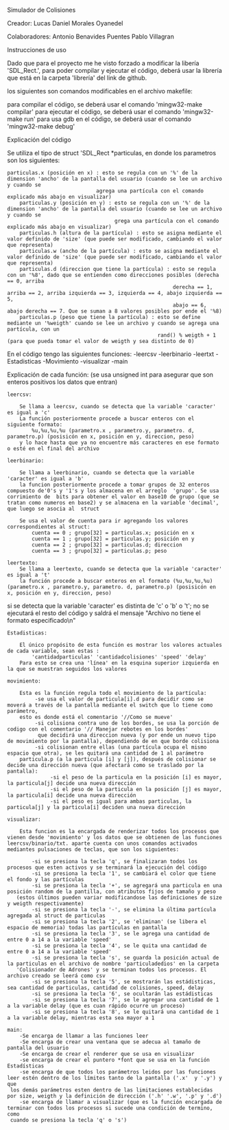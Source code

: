 Simulador de Colisiones

Creador: 
	Lucas Daniel Morales Oyanedel

Colaboradores:
	Antonio Benavides Puentes
	Pablo Villagran 


Instrucciones de uso

Dado que para el proyecto me he visto forzado a modificar la libería 'SDL_Rect.', para poder compilar y ejecutar el código, deberá usar la librería que está
en la carpeta 'librería' del link de github.

los siguientes son comandos modificables en el archivo makefile:

para compilar el código, se deberá usar el comando 'mingw32-make compilar'
para ejecutar el código, se deberá usar el comando 'mingw32-make run'
para usa gdb en el código, se deberá usar el comando 'mingw32-make debug'

Explicación del código

Se utiliza el tipo de struct 'SDL_Rect *particulas, en donde los parametros son los siguientes:

	particulas.x (posición en x) : esto se regula con un '%' de la dimension 'ancho' de la pantalla del usuario (cuando se lee un archivo y cuando se
                                 agrega una partícula con el comando explicado más abajo en visualizar)
        particulas.y (posición en y) : esto se regula con un '%' de la dimension 'ancho' de la pantalla del usuario (cuando se lee un archivo y cuando se 				       
                                       grega una partícula con el comando explicado más abajo en visualizar)
        particulas.h (altura de la partícula) : esto se asigna mediante el valor definido de 'size' (que puede ser modificado, cambiando el valor que representa)
        particulas.w (ancho de la partícula) : esto se asigna mediante el valor definido de 'size' (que puede ser modificado, cambiando el valor que representa)
        particulas.d (direccion que tiene la partícula) : esto se regula con un '%8', dado que se entienden como direcciones posibles (derecha == 0, arriba
                                                          derecha == 1, arriba == 2, arriba izquierda == 3, izquierda == 4, abajo izquierda == 5,
                                                          abajo == 6, abajo derecha == 7. Que se suman a 8 valores posibles por ende el '%8)
        particulas.p (peso que tiene la partícula) : esto se define mediante un '%weigth' cuando se lee un archivo y cuando se agrega una partícula, con un
                                                     rand() % weigth + 1 (para que pueda tomar el valor de weigth y sea distinto de 0)

En el código tengo las siguientes funciones:
	-leercsv
	-leerbinario
	-leertxt
	-Estadisticas
	-Movimiento
	-visualizar
	-main

Explicación de cada función: (se usa unsigned int para asegurar que son enteros positivos los datos que entran)

	leercsv:

		Se llama a leercsv, cuando se detecta que la variable 'caracter' es igual a 'c'
		La función posteriormente procede a buscar enteros con el siguiente formato:
			%u,%u,%u,%u (parametro.x , parametro.y, parametro. d, parametro.p) (posisicón en x, posición en y, direccion, peso)
		y lo hace hasta que ya no encuentre más caracteres en ese formato o esté en el final del archivo

	leerbinario:
	
		Se llama a leerbinario, cuando se detecta que la variable 'caracter' es igual a 'b'
		la funcion posteriormente procede a tomar grupos de 32 enteros compuesto de'0's y '1's y los almacena en el arreglo  'grupo'. Se usa
    corrimiento de 	bits para obtener el valor en base10 de grupo (que se tratan como numeros en base2) y se almacena en la variable 'decimal',
    que luego se asocia al 	struct

		Se usa el valor de cuenta para ir agregando los valores correspondientes al struct:
			cuenta == 0 ; grupo[32] = particulas.x; posición en x
			cuenta == 1 ; grupo[32] = particulas.y; posición en y
			cuenta == 2 ; grupo[32] = particulas.d; direccion
			cuenta == 3 ; grupo[32] = particulas.p; peso

	leertexto:
		Se llama a leertexto, cuando se detecta que la variable 'caracter' es igual a 't'
		la función procede a buscar enteros en el formato (%u,%u,%u,%u) 
    (parametro.x , parametro.y, parametro. d, parametro.p) (posisicón en x, posición en y, direccion, peso)

si se detecta que la variable 'caracter' es distinta de 'c' o 'b' o 't'; no se ejecutará el resto del código y saldrá el mensaje 
"Archivo no tiene el formato especificado\n"

	Estadisticas:

		El único propósito de esta función es mostrar los valores actuales de cada variable, sean estas : 
			'cantidadparticulas' 'cantidadcolisiones' 'speed' 'delay'
		Para esto se crea una 'línea' en la esquina superior izquierda en la que se muestran seguidos los valores

	movimiento:

		Esta es la función regula todo el movimiento de la partícula:
			 -se usa el valor de particula[i].d para decidir como se moverá a través de la pantalla mediante el switch que lo tiene como parámetro,
        esto es donde está el comentario '//Como se mueve'
			 -si colisiona contra uno de los bordes, se usa la porción de codigo con el comentario '// Manejar rebotes en los bordes'
			  que decidirá una direccion nueva (y por ende un nuevo tipo de movimiento por la pantalla), dependiendo de en que borde colisiona
			 -si colisionan entre ellas (una partícula ocupa el mismo espacio que otra), se les quitará una cantidad de 1 al parámetro
        particula.p (a la particula [i] y [j]), después de colisionar se decide una dirección nueva (que afectará como se traslado por la pantalla):
				  -si el peso de la particula en la posición [i] es mayor, la particula[j] decide una nueva dirección
				  -si el peso de la particula en la posición [j] es mayor, la particula[i] decide una nueva dirección
				  -si el peso es igual para ambas particulas, la particula[j] y la particula[i] deciden una nueva dirección

	visualizar:
		
		Esta funcion es la encargada de renderizar todos los procesos que vienen desde 'movimiento' y los datos que se obtienen de las funciones 		leercsv/binario/txt. aparte cuenta con unos comandos activados mediantes pulsaciones de teclas, que son los siguientes:

			-si se presiona la tecla 'q', se finalizaran todos los procesos que esten activos y se terminará la ejecución del código
			-si se presiona la tecla '1', se cambiará el color que tiene el fondo y las partículas
			-si se presiona la tecla '+', se agregará una particula en una posición random de la pantilla, con atributos fijos de tamaño y peso 
       (estos últimos pueden variar modificandose las definiciones de size y weigth respectivamente)
			-si se presiona la tecla '-', se elimina la última partícula agregada al struct de particulas
			-si se presiona la tecla '2', se 'eliminan' (se libera el espacio de memoria) todas las partículas en pantalla
			-si se presiona la tecla '3', se le agrega una cantidad de entre 0 a 14 a la variable 'speed'
			-si se presiona la tecla '4', se le quita una cantidad de entre 0 a 14 a la variable 'speed'
			-si se presiona la tecla 's', se guarda la posición actual de la particulas en el archivo de nombre 'particuladedios' en la carpeta 
       'Colisionador de Adrones' y se terminan todos los procesos. El archivo creado se leerá como csv
			-si se presiona la tecla '5', se mostrarán las estádisticas, sea cantidad de particulas, cantidad de colisiones, speed, delay
			-si se presiona la tecla '6', se ocultarán las estádisticas
			-si se presiona la tecla '7', se le agregar una cantidad de 1 a la variable delay (que es cuan rápido ocurre un proceso)
			-si se presiona la tecla '8', se le quitará una cantidad de 1 a la variable delay, mientras esta sea mayor a 1

	main: 
		-Se encarga de llamar a las funciones leer
		-Se encarga de crear una ventana que se adecua al tamaño de pantalla del usuario 
		-Se encarga de crear el renderer que se usa en visualizar
		-se encarga de crear el puntero *font que se usa en la función Estadísticas
		-se encarga de que todos los parámetros leidos por las funciones leer estén dentro de los límites tanto de la pantalla ('.x'  y '.y') y que 		
     los demás parámetros esten dentro de las limitaciones establecidas por size, weigth y la definición de dirección ('.h' '.w', '.p' y '.d')
		-se encarga de llamar a visualizar (que es la función encargada de terminar con todos los procesos si sucede una condición de termino, como
     cuando se presiona la tecla 'q' o 's')
		

	

